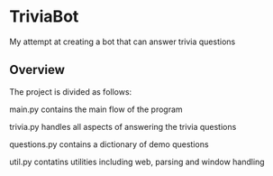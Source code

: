# TriviaBot
My attempt at creating a bot that can answer trivia questions

## Overview
The project is divided as follows:


main.py contains the main flow of the program

trivia.py handles all aspects of answering the trivia questions

questions.py contains a dictionary of demo questions

util.py contatins utilities including web, parsing and window handling

